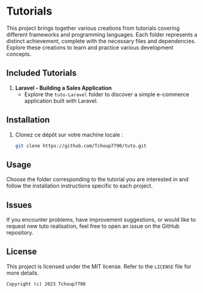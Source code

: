 # Tutorials

This project brings together various creations from tutorials covering different frameworks and programming languages. 
Each folder represents a distinct achievement, complete with the necessary files and dependencies.
Explore these creations to learn and practice various development concepts.

## Included Tutorials

1. **Laravel - Building a Sales Application**
   - Explore the `tuto-Laravel` folder to discover a simple e-commerce application built with Laravel.

## Installation

1. Clonez ce dépôt sur votre machine locale :

   ```bash
   git clone https://github.com/Tchoup7790/tuto.git
   ```
   
## Usage

Choose the folder corresponding to the tutorial you are interested in and follow the installation instructions specific to each project.

## Issues

If you encounter problems, have improvement suggestions, or would like to request new tuto realisation, feel free to open an issue on the GitHub repository.

## License

This project is licensed under the MIT license. Refer to the `LICENSE` file for more details.
   
`Copyright (c) 2023 Tchoup7790`
